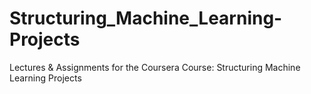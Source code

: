 # Structuring_Machine_Learning-Projects
Lectures &amp; Assignments for the Coursera Course: Structuring Machine Learning Projects
